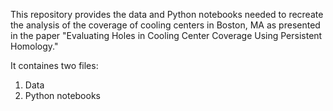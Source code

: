 This repository provides the data and Python notebooks needed to recreate the analysis of the coverage of cooling centers in Boston, MA as presented in the paper "Evaluating Holes in Cooling Center Coverage Using Persistent Homology."

It containes two files:
  1) Data
  2) Python notebooks
